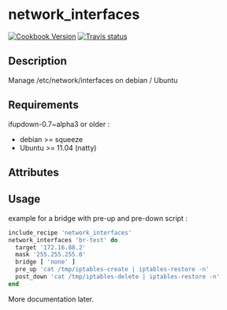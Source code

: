 # network_interfaces

[![Cookbook Version](https://img.shields.io/cookbook/v/network_interfaces.svg)](https://community.opscode.com/cookbooks/network_interfaces)
[![Travis status](http://img.shields.io/travis/redguide/network_interfaces.svg)](https://travis-ci.org/redguide/network_interfaces)


## Description

Manage /etc/network/interfaces on debian / Ubuntu

## Requirements

ifupdown-0.7~alpha3 or older :
* debian >= squeeze
* Ubuntu >= 11.04 (natty)

## Attributes

## Usage

example for a bridge with pre-up and pre-down script :

``` ruby
include_recipe 'network_interfaces'
network_interfaces 'br-test' do
  target '172.16.88.2'
  mask '255.255.255.0'
  bridge [ 'none' ]
  pre_up 'cat /tmp/iptables-create | iptables-restore -n'
  post_down 'cat /tmp/iptables-delete | iptables-restore -n'
end
```

More documentation later.
